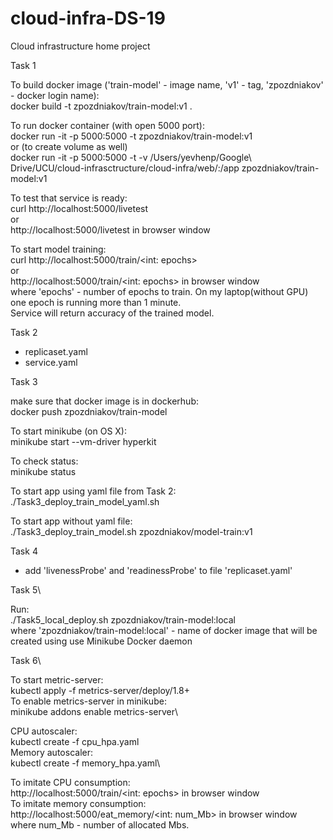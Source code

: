 # cloud-infra-DS-19
Cloud infrastructure home project

Task 1

To build docker image ('train-model' - image name, 'v1' - tag, 'zpozdniakov' - docker login name):\
docker build -t zpozdniakov/train-model:v1 .

To run docker container (with open 5000 port):\
docker run -it -p 5000:5000 -t zpozdniakov/train-model:v1\
or (to create volume as well)\
docker run -it -p 5000:5000 -t -v /Users/yevhenp/Google\ Drive/UCU/cloud-infrasctructure/cloud-infra/web/:/app  zpozdniakov/train-model:v1

To test that service is ready:\
curl http://localhost:5000/livetest\
or\
http://localhost:5000/livetest in browser window

To start model training:\
curl http://localhost:5000/train/<int: epochs>\
or\
http://localhost:5000/train/<int: epochs> in browser window\
where 'epochs' - number of epochs to train. On my laptop(without GPU) one epoch is running more than 1 minute.\
Service will return accuracy of the trained model. 

Task 2

 - replicaset.yaml
 - service.yaml

Task 3

make sure that docker image is in dockerhub:\
docker push zpozdniakov/train-model

To start minikube (on OS X):\
minikube start --vm-driver hyperkit

To check status:\
minikube status

To start app using yaml file from Task 2:\
./Task3_deploy_train_model_yaml.sh

To start app without yaml file:\
./Task3_deploy_train_model.sh zpozdniakov/model-train:v1

Task 4

- add 'livenessProbe' and 'readinessProbe' to file  'replicaset.yaml'

Task 5\

Run:\
./Task5_local_deploy.sh zpozdniakov/train-model:local\
where 'zpozdniakov/train-model:local' - name of docker image that will be created using use Minikube Docker daemon

Task 6\

To start metric-server:\
kubectl apply -f metrics-server/deploy/1.8+\
To enable metrics-server in minikube:\
minikube addons enable metrics-server\


CPU autoscaler:\
kubectl create -f cpu_hpa.yaml\
Memory autoscaler:\
kubectl create -f memory_hpa.yaml\

To imitate CPU consumption:\
http://localhost:5000/train/<int: epochs> in browser window\
To imitate memory consumption:\
http://localhost:5000/eat_memory/<int: num_Mb> in browser window\
where num_Mb - number of allocated Mbs.

